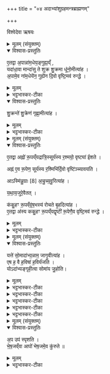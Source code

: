 +++
title = "०४ अदाभ्यांशुग्रहमन्त्रब्राह्मणम्"

+++

विश्वेदेवा ऋषयः

<details><summary>मूलम् (संयुक्तम्)</summary>

ए॒तद्वा अ॒पान्ना॑म॒धेय॒ङ्गुह्य॒य्ँयदा॑धा॒वा मान्दा॑सु ते शुक्र शु॒क्रमा धू॑नो॒मीत्या॑हा॒पामे॒व ना॑म॒धेये॑न॒ गुह्ये॑न दि॒वो वृष्टि॒मव॑ रुन्द्धे
</details>

<details open><summary>विश्वास-प्रस्तुतिः</summary>

ए॒तद्वा अ॒पान्ना॑म॒धेय॒ङ्गुह्य॒य्ँ ,  
यदा॑धा॒वा मान्दा॑सु ते शुक्र शु॒क्रमा धू॑नो॒मीत्या॑ह ।  
अ॒पामे॒व ना॑म॒धेये॑न॒ गुह्ये॑न दि॒वो वृष्टि॒मव॑ रुन्द्धे ।  
</details>

<details><summary>मूलम्</summary>

ए॒तद्वा अ॒पान्ना॑म॒धेय॒ङ्गुह्य॒य्ँ ,  
यदा॑धा॒वा मान्दा॑सु ते शुक्र शु॒क्रमा धू॑नो॒मीत्या॑ह ।  
अ॒पामे॒व ना॑म॒धेये॑न॒ गुह्ये॑न दि॒वो वृष्टि॒मव॑ रुन्द्धे ।  
</details>

<details><summary>भट्टभास्कर-टीका</summary>

'अथैतेषां मन्त्राणां ब्राह्मणम् - एतद्वा इत्यादि ॥ सामान्यविवक्षया एकवचनम् । अपामेतानि गुह्यानि गोपनीयानि यदाधावानां मान्दादीनि द्वादशानामाधावानाम् । यथोक्तमाचार्येण - 'द्वादशभिराधावैराधावनामकैराधूनोति' इति । तस्मादेतैर्नामभिराधावने क्रियमाणे आपस्तृप्ता दिवो वृष्टिमुत्पादयन्ति; सर्वस्थितिहेतुत्वादस्य ॥
</details>

<details open><summary>विश्वास-प्रस्तुतिः</summary>

शु॒क्रन्ते॑ शु॒क्रेण॑ गृह्णा॒मीत्या॑ह ।  
</details>

<details><summary>मूलम्</summary>

शु॒क्रन्ते॑ शु॒क्रेण॑ गृह्णा॒मीत्या॑ह ।  
</details>

<details><summary>भट्टभास्कर-टीका</summary>

2शुक्रं ते इत्यदाभ्यग्रहणमन्त्रः ॥ 'अह्नो रूपेण सूर्यस्य रश्मिभिः' इति यद्द्वयमुपात्तं, तदभिप्रायमाह – एतद्वा इति । विशेषणोपादानसामर्थ्याद्विशिष्टमह्नो रूपं गृह्यते यद्वृष्टेरुत्पादकं भवति । सूर्यरश्मीनां च वृष्टिकारणतया पृथगुपादानात् तद्विरहितं यद्रात्रिप्रायमह्नो रूपं तेन सूर्यरश्मिभिश्च शुक्रं रसं गृह्णामीति वदन् दिवो वृष्टिं च्यावयति पातयतीति । तत्रैव मन्त्रे 'आस्मिन्नुग्राः' इति यदाह एतद्यथा यजुषाभिहितं तथा भवत्येव । यजुरिति मन्त्रनाम, यजुर्वेदाम्नातो वा मन्त्रो यजुरित्युच्यते ॥
</details>

<details><summary>मूलम् (संयुक्तम्)</summary>

ए॒तद्वा अह्नो॑ रू॒पय्ँयद्रात्रि॒स्सूर्य॑स्य र॒श्मयो॒ वृष्ट्या॑ ईश॒तेऽह्न॑ ए॒व रू॒पेण॒ सूर्य॑स्य र॒श्मिभि॑र्दि॒वो वृष्टि॑ञ्च्यावय॒त्याऽस्मि॑न्नु॒ग्राः [8]  अ॒चु॒च्य॒वु॒रित्या॑ह यथाय॒जुरे॒वैतत्क॑कु॒हꣳ रू॒पव्ँवृ॑ष॒भस्य॑ रोचते बृ॒हदित्या॑है॒तद्वा अ॑स्य ककु॒हꣳ रू॒पय्ँयद्वृष्टी॑ रू॒पेणै॒व वृष्टि॒मव॑ रुन्द्धे
</details>

<details open><summary>विश्वास-प्रस्तुतिः</summary>

ए॒तद्वा अह्नो॑ रू॒पय्ँयद्रात्रि॒स्सूर्य॑स्य र॒श्मयो॒ वृष्ट्या॑ ईशते ।  

अह्न॑ ए॒व रू॒पेण॒ सूर्य॑स्य र॒श्मिभि॑र्दि॒वो वृष्टि॑ञ्च्यावयति ।   

आऽस्मि॑न्नु॒ग्राः [8] अ॒चु॒च्य॒वु॒रित्या॑ह ।  

य॒था॒य॒जुरे॒वैतत् ।  

क॑कु॒हꣳ रू॒पव्ँवृ॑ष॒भस्य॑ रोचते बृ॒हदित्या॑ह ।  
ए॒तद्वा अ॑स्य ककु॒हꣳ रू॒पय्ँयद्वृष्टी॑ रू॒पेणै॒व वृष्टि॒मव॑ रुन्द्धे ।  
</details>

<details><summary>मूलम्</summary>

ए॒तद्वा अह्नो॑ रू॒पय्ँयद्रात्रि॒स्सूर्य॑स्य र॒श्मयो॒ वृष्ट्या॑ ईशते ।  

अह्न॑ ए॒व रू॒पेण॒ सूर्य॑स्य र॒श्मिभि॑र्दि॒वो वृष्टि॑ञ्च्यावयति ।   

आऽस्मि॑न्नु॒ग्राः [8] अ॒चु॒च्य॒वु॒रित्या॑ह ।  

य॒था॒य॒जुरे॒वैतत् ।  

क॑कु॒हꣳ रू॒पव्ँवृ॑ष॒भस्य॑ रोचते बृ॒हदित्या॑ह ।  
ए॒तद्वा अ॑स्य ककु॒हꣳ रू॒पय्ँयद्वृष्टी॑ रू॒पेणै॒व वृष्टि॒मव॑ रुन्द्धे ।  
</details>

<details><summary>भट्टभास्कर-टीका</summary>

3ककुहमिति आदायोत्थानमन्त्रः ॥ एतद्वा इति । सर्वलोकस्थितिहेतुत्वात् इन्द्रस्य प्रधानं रूपं वृष्टिरिति । ततश्च संकीर्तनाद्वृष्टेः स्वरूपं वृष्टिं लभते ॥
</details>

<details><summary>मूलम् (संयुक्तम्)</summary>

यत्ते॑ सो॒मादा॑भ्य॒न्नाम॒ जागृ॒वीत्या॑है॒ष ह॒ वै ह॒विषा॑ ह॒विर्य॑जति॒ योऽदा॑भ्यङ्गृही॒त्वा सोमा॑य जु॒होति॒ परा॒ वा ए॒तस्यायुᳶ॑ प्रा॒ण ए॑ति [9] योऽꣳ॑शुङ्गृ॒ह्णात्या नᳶ॑ प्रा॒ण ए॑तु परा॒वत॒ इत्या॒हायु॑रे॒व प्रा॒णमा॒त्मन्ध॑त्ते॒ऽमृत॑मसि प्रा॒णाय॒ त्वेति॒ हिर॑ण्यम॒भि व्य॑नित्य॒मृत॒व्ँवै हिर॑ण्य॒मायुᳶ॑ प्रा॒णो॑ऽमृते॑नै॒वायु॑रा॒त्मन्ध॑त्ते श॒तमा॑नम्भवति श॒तायु॒ᳶ पुरु॑षश्श॒तेन्द्रि॑य॒ आयु॑ष्ये॒वेन्द्रि॒ये प्रति॑ तिष्ठति
</details>

<details open><summary>विश्वास-प्रस्तुतिः</summary>

यत्ते॑ सो॒मादा॑भ्य॒न्नाम॒ जागृ॒वीत्या॑ह ।  
एष ह॒ वै ह॒विषा॑ ह॒विर्य॑जति ।  
योऽदा॑भ्यङ्गृही॒त्वा सोमा॑य जु॒होति।  
</details>

<details><summary>मूलम्</summary>

यत्ते॑ सो॒मादा॑भ्य॒न्नाम॒ जागृ॒वीत्या॑ह ।  
एष ह॒ वै ह॒विषा॑ ह॒विर्य॑जति ।  
योऽदा॑भ्यङ्गृही॒त्वा सोमा॑य जु॒होति।  
</details>

<details><summary>भट्टभास्कर-टीका</summary>

4यत्ते सोममिति होममन्त्रः ॥ एष खलु हविषा हविर्यजति योदाभ्यं गृहीत्वा सोमाय जुहोतीति मन्त्रो वदतीति भावः ।
Mantra

परा॒ वा ए॒तस्यायुᳶ॑ प्रा॒ण ए॑ति ।  
योऽꣳ॑शुङ्गृ॒ह्णाति ।  
आ नᳶ॑ प्रा॒ण ए॑तु परा॒वत॒ इत्या॑ह  ।  
</details>

<details><summary>भट्टभास्कर-टीका</summary>

परा वा इत्यादि । परैति विनश्यत्यायुश्च प्राणश्च । तस्मादंशुं हुत्वा 'आ नः प्राणः' इति हिरण्यमभिव्यनन्नाह ।
Mantra
आयु॑रे॒व प्रा॒णमा॒त्मन्ध॑त्ते ।  
</details>

<details><summary>भट्टभास्कर-टीका</summary>

आयुः प्राणं चात्मनि स्थापयति ।
Mantra
अमृत॑मसि प्रा॒णाय॒ त्वेति॒ हिर॑ण्यम॒भि व्य॑निति ।  
अ॒मृत॒व्ँवै हिर॑ण्य॒म् , आयुᳶ॑ प्रा॒णो॑ऽमृते॑नै॒वायु॑रा॒त्मन्ध॑त्ते ।  
</details>

<details><summary>भट्टभास्कर-टीका</summary>

अमृतमसीति । तत्रैव मन्त्रे 'अमृतमसि' इति यदाह, यच्च हिरण्यमभिव्यनिति तेनामृतात्मना हिरण्येन आत्मन्यायुर्धत्ते ।
Mantra
श॒तमा॑नम्भवति ।  
श॒तायु॒ᳶ पुरु॑षश्श॒तेन्द्रि॑य॒ आयु॑ष्ये॒वेन्द्रि॒ये प्रति॑ तिष्ठति ।  
</details>

<details><summary>भट्टभास्कर-टीका</summary>

शतमानमित्यादि । व्याख्यातम् । आयुषीन्द्रिये वीर्ये च प्रतिष्ठितो भवति ॥
</details>

<details><summary>मूलम् (संयुक्तम्)</summary>

अ॒प उप॑ स्पृशति भेष॒जव्ँवा आपो॑ भेष॒जमे॒व कु॑रुते ॥  [10]  
</details>

<details open><summary>विश्वास-प्रस्तुतिः</summary>

अ॒प उप॑ स्पृशति ।  
भे॒ष॒जव्ँवा आपो॑ भेष॒जमे॒व कु॑रुते ॥
</details>

<details><summary>मूलम्</summary>

अ॒प उप॑ स्पृशति ।  
भे॒ष॒जव्ँवा आपो॑ भेष॒जमे॒व कु॑रुते ॥
</details>

<details><summary>भट्टभास्कर-टीका</summary>

5अप उपस्पृशतीत्यादि ॥ गतम् । 'इन्द्राग्नी मे' इत्यादिभिः अन्तर्वेद्यद्भिर्मार्जयन्ते इति ॥

इति तृतीये तृतीये चतुर्थोनुवाकः ॥  
</details>
